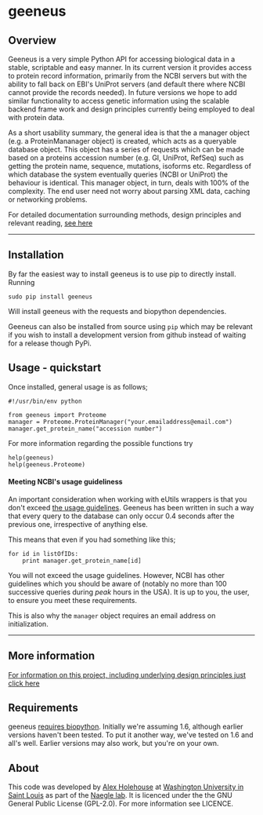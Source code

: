 geeneus
=========

Overview
----------
Geeneus is a very simple Python API for accessing biological data in a stable, scriptable and easy manner. In its current version it provides access to protein record information, primarily from the NCBI servers but with the ability to fall back on EBI's UniProt servers (and default there where NCBI cannot provide the records needed). In future versions we hope to add similar functionality to access genetic information using the scalable backend frame work and design principles currently being employed to deal with protein data.

As a short usability summary, the general idea is that the a manager object (e.g. a ProteinMananager object) is created, which acts as a queryable database object. This object has a series of requests which can be made based on a proteins accession number (e.g. GI, UniProt, RefSeq) such as getting the protein name, sequence, mutations, isoforms etc. Regardless of which database the system eventually queries (NCBI or UniProt) the behaviour is identical. This manager object, in turn, deals with 100% of the complexity. The end user need not worry about parsing XML data, caching or networking problems.

For detailed documentation surrounding methods, design principles and relevant reading, [see here](http://alexholehouse.github.io/Geeneus/)

-------------
Installation
-------------

By far the easiest way to install geeneus is to use pip to directly install. Running

    sudo pip install geeneus

Will install geeneus with the requests and biopython dependencies.

Geeneus can also be installed from source using `pip` which may be relevant if you wish to install a development version from github instead of waiting for a release though PyPi.

Usage - quickstart
------------

Once installed, general usage is as follows;

    #!/usr/bin/env python

    from geeneus import Proteome
    manager = Proteome.ProteinManager("your.emailaddress@email.com")
    manager.get_protein_name("accession number")

For more information regarding the possible functions try

    help(geeneus)
    help(geeneus.Proteome)

#### Meeting NCBI's usage guideliness
An important consideration when working with eUtils wrappers is that you don't exceed [the usage guidelines](http://www.ncbi.nlm.nih.gov/books/NBK25497/). Geeneus has been written in such a way that every query to the database can only occur 0.4 seconds after the previous one, irrespective of anything else.

This means that even if you had something like this;

    for id in listOfIDs:
        print manager.get_protein_name[id]

You will not exceed the usage guidelines. However, NCBI has other guidelines which you should be aware of (notably no more than 100 successive queries during *peak* hours in the USA). It is up to you, the user, to ensure you meet these requirements.

This is also why the `manager` object requires an email address on initialization.   

------------

More information
----------
[For information on this project, including underlying design principles just click here](http://rednaxela.github.com/Geeneus)


Requirements
----------
geeneus [requires biopython](http://biopython.org/DIST/docs/install/Installation.html). Initially we're assuming 1.6, although earlier versions haven't been tested. To put it another way, we've tested on 1.6 and all's well. Earlier versions may also work, but you're on your own.


About
----------
This code was developed by [Alex Holehouse](http://holehouse.org) at [Washington University in Saint Louis](http://www.wustl.edu/) as part of the [Naegle lab](http://naegle.wustl.edu/people/lab_members.html). It is licenced under the the GNU General Public License (GPL-2.0). For more information see LICENCE.

